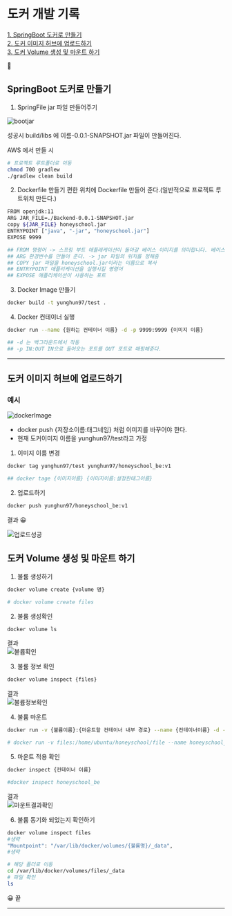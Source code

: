 # 도커 개발 기록
[1. SpringBoot 도커로 만들기](#SpringBoot-도커로-만들기)  
[2. 도커 이미지 허브에 업로드하기](#도커-이미지-허브에-업로드하기)  
[3. 도커 Volume 생성 및 마운트 하기](#도커-Volume-생성-및-마운트-하기)  

🏀
## SpringBoot 도커로 만들기
1. SpringFile jar 파일 만들어주기  

![bootjar](https://user-images.githubusercontent.com/71022555/154320018-bf2ba058-6478-4736-bce3-e862e7df9511.png)  

성공시 build/libs 에 이름-0.0.1-SNAPSHOT.jar 파일이 만들어진다.  

AWS 에서 만들 시
```bash
# 프로젝트 루트폴더로 이동
chmod 700 gradlew
./gradlew clean build
```
2. Dockerfile 만들기
편한 위치에 Dockerfile 만들어 준다.(일반적으로 프로젝트 루트위치 만든다.)
```bash
FROM openjdk:11
ARG JAR_FILE=./Backend-0.0.1-SNAPSHOT.jar
copy ${JAR_FILE} honeyschool.jar
ENTRYPOINT ["java", "-jar", "honeyschool.jar"]
EXPOSE 9999

## FROM 명령어 -> 스프링 부트 애플레케이션이 돌아갈 베이스 이미지를 의미합니다. 베이스 이미지는 docker hub 사이트 참조
## ARG 환경변수를 만들어 준다. -> jar 파일의 위치를 정해줌
## COPY jar 파일을 honeyschool.jar이라는 이름으로 복사
## ENTRYPOINT 애플리케이션을 실행시킬 명령어
## EXPOSE 애플리케이션이 사용하는 포트 
```
3. Docker Image 만들기
```bash
docker build -t yunghun97/test .

```

4. Docker 컨테이너 실행
```bash
docker run --name {원하는 컨테이너 이름} -d -p 9999:9999 {이미지 이름}

## -d 는 백그라운드에서 작동
## -p IN:OUT IN으로 들어오는 포트를 OUT 포트로 매핑해준다.
```
---

## 도커 이미지 허브에 업로드하기
### 예시
![dockerImage](https://user-images.githubusercontent.com/71022555/154321799-5d8aa7a7-8f1a-4117-aee4-5121383e39b6.png)  

- docker push {저장소이름:태그네임} 처럼 이미지를 바꾸어야 한다.
- 현재 도커이미지 이름을 yunghun97/test라고 가정
1. 이미지 이름 변경
```bash
docker tag yunghun97/test yunghun97/honeyschool_be:v1

## docker tage {이미지이름} {이미지이름:설정한태그이름}
```
2. 업로드하기
```bash
docker push yunghun97/honeyschool_be:v1
```
결과  😀

![업로드성공](https://user-images.githubusercontent.com/71022555/154322449-50453328-fac4-4306-b1f6-94f9ac9ba22b.png)  


## 도커 Volume 생성 및 마운트 하기
1. 불륨 생성하기
```bash
docker volume create {volume 명}

# docker volume create files
```
2. 불륨 생성확인
```bash
docker volume ls

```
결과  
![불륨확인](https://user-images.githubusercontent.com/71022555/154391203-37f90b1c-22d9-4e44-afb5-eab5765bd5e7.png)  

3. 불륨 정보 확인
```bash
docker volume inspect {files}
```
결과  
![불륨정보확인](https://user-images.githubusercontent.com/71022555/154391362-2e440cde-a2d7-4c15-a3e6-a64c333a7515.png)  

4. 불륨 마운트
```bash
docker run -v {불륨이름}:{마운트할 컨테이너 내부 경로} --name {컨테이너이름} -d -p 9999:9999 {이미지이름}

# docker run -v files:/home/ubuntu/honeyschool/file --name honeyschool_be -d -p 9999:9999 yunghun97/v0.9
```
5. 마운트 적용 확인
```bash
docker inspect {컨테이너 이름}

#docker inspect honeyschool_be
```
결과  
![마운트결과확인](https://user-images.githubusercontent.com/71022555/154392384-9da1c54b-f57e-43cd-a666-ed82082c2a36.png)  

6. 불륨 동기화 되었는지 확인하기
```bash
docker volume inspect files
#생략
"Mountpoint": "/var/lib/docker/volumes/{불륨명}/_data",
#생략

# 해당 폴더로 이동
cd /var/lib/docker/volumes/files/_data
# 파일 확인
ls
```
😀 끝  

---
